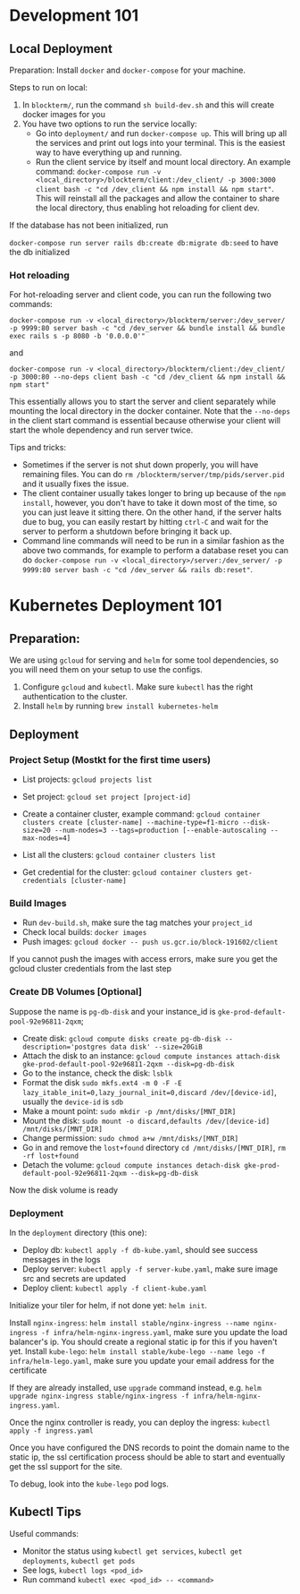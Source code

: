 # Development 101

## Local Deployment

Preparation: Install `docker` and `docker-compose` for your machine.

Steps to run on local:

1. In `blockterm/`, run the command `sh build-dev.sh` and this will create docker images for you
2. You have two options to run the service locally:
	* Go into `deployment/` and run `docker-compose up`. This will bring up all the services and print out logs into your terminal. This is the easiest way to have everything up and running.
	* Run the client service by itself and mount local directory. An example command: `docker-compose run -v <local_directory>/blockterm/client:/dev_client/ -p 3000:3000 client bash -c "cd /dev_client && npm install && npm start"`. This will reinstall all the packages and allow the container to share the local directory, thus enabling hot reloading for client dev.

If the database has not been initialized, run

`docker-compose run server rails db:create db:migrate db:seed` to have the db initialized

### Hot reloading

For hot-reloading server and client code, you can run the following two commands:

```
docker-compose run -v <local_directory>/blockterm/server:/dev_server/ -p 9999:80 server bash -c "cd /dev_server && bundle install && bundle exec rails s -p 8080 -b '0.0.0.0'"
```

and

```
docker-compose run -v <local_directory>/blockterm/client:/dev_client/ -p 3000:80 --no-deps client bash -c "cd /dev_client && npm install && npm start"
```

This essentially allows you to start the server and client separately while mounting the local directory in the docker container. Note that the `--no-deps` in the client start command is essential because otherwise your client will start the whole dependency and run server twice.

Tips and tricks:

* Sometimes if the server is not shut down properly, you will have remaining files. You can do
`rm /blockterm/server/tmp/pids/server.pid` and it usually fixes the issue.
* The client container usually takes longer to bring up because of the `npm install`, however, you don't have to take it down most of the time, so you can just leave it sitting there. On the other hand, if the server halts due to bug, you can easily restart by hitting `ctrl-C` and wait for the server to perform a shutdown before bringing it back up.
* Command line commands will need to be run in a similar fashion as the above two commands, for example to perform a database reset you can do `docker-compose run -v <local_directory>/server:/dev_server/ -p 9999:80 server bash -c "cd /dev_server && rails db:reset"`.

# Kubernetes Deployment 101

## Preparation:

We are using `gcloud` for serving and `helm` for some tool dependencies, so you will need them on your setup to use the configs.

1. Configure `gcloud` and `kubectl`. Make sure `kubectl` has the right authentication to the cluster.
2. Install `helm` by running `brew install kubernetes-helm`

## Deployment

### Project Setup (Mostkt for the first time users)

* List projects: `gcloud projects list`
* Set project: `gcloud set project [project-id]`
* Create a container cluster, example command: `gcloud container clusters create [cluster-name] --machine-type=f1-micro --disk-size=20 --num-nodes=3 --tags=production [--enable-autoscaling --max-nodes=4]`

* List all the clusters: `gcloud container clusters list`
* Get credential for the cluster: `gcloud container clusters get-credentials [cluster-name]`

### Build Images

* Run `dev-build.sh`, make sure the tag matches your `project_id`
* Check local builds: `docker images`
* Push images: `gcloud docker -- push us.gcr.io/block-191602/client`

If you cannot push the images with access errors, make sure you get the gcloud cluster credentials from the last step

### Create DB Volumes \[Optional\]

Suppose the name is `pg-db-disk` and your instance_id is `gke-prod-default-pool-92e96811-2qxm`;

* Create disk: `gcloud compute disks create pg-db-disk --description='postgres data disk' --size=20GiB`
* Attach the disk to an instance: `gcloud compute instances attach-disk gke-prod-default-pool-92e96811-2qxm --disk=pg-db-disk`
* Go to the instance, check the disk: `lsblk`
* Format the disk `sudo mkfs.ext4 -m 0 -F -E lazy_itable_init=0,lazy_journal_init=0,discard /dev/[device-id]`, usually the `device-id` is `sdb`
* Make a mount point: `sudo mkdir -p /mnt/disks/[MNT_DIR]`
* Mount the disk: `sudo mount -o discard,defaults /dev/[device-id] /mnt/disks/[MNT_DIR]`
* Change permission: `sudo chmod a+w /mnt/disks/[MNT_DIR]`
* Go in and remove the `lost+found` directory `cd /mnt/disks/[MNT_DIR]`, `rm -rf lost+found`
* Detach the volume: `gcloud compute instances detach-disk gke-prod-default-pool-92e96811-2qxm --disk=pg-db-disk`

Now the disk volume is ready

### Deployment

In the `deployment` directory (this one):

* Deploy db: `kubectl apply -f db-kube.yaml`, should see success messages in the logs
* Deploy server: `kubectl apply -f server-kube.yaml`, make sure image src and secrets are updated
* Deploy client: `kubectl apply -f client-kube.yaml`

Initialize your tiler for helm, if not done yet: `helm init`.


Install `nginx-ingress`: `helm install stable/nginx-ingress --name nginx-ingress -f infra/helm-nginx-ingress.yaml`, make sure you update the load balancer's ip. You should create a regional static ip for this if you haven't yet.
Install `kube-lego`: `helm install stable/kube-lego --name lego -f infra/helm-lego.yaml`, make sure you update your email address for the certificate

If they are already installed, use `upgrade` command instead, e.g. `helm upgrade nginx-ingress stable/nginx-ingress -f infra/helm-nginx-ingress.yaml`.

Once the nginx controller is ready, you can deploy the ingress: `kubectl apply -f ingress.yaml`

Once you have configured the DNS records to point the domain name to the static ip, the ssl certification process should be able to start and eventually get the ssl support for the site.

To debug, look into the `kube-lego` pod logs.

## Kubectl Tips

Useful commands:

* Monitor the status using `kubectl get services`, `kubectl get deployments`, `kubectl get pods`
* See logs, `kubectl logs <pod_id>`
* Run command `kubectl exec <pod_id> -- <command>`
